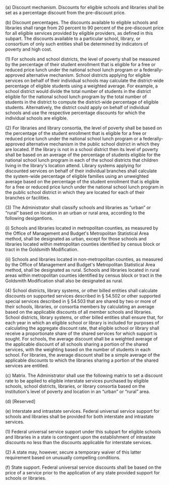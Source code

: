 (a) Discount mechanism. Discounts for eligible schools and libraries shall be set as a percentage discount from the pre-discount price.

(b) Discount percentages. The discounts available to eligible schools and libraries shall range from 20 percent to 90 percent of the pre-discount price for all eligible services provided by eligible providers, as defined in this subpart. The discounts available to a particular school, library, or consortium of only such entities shall be determined by indicators of poverty and high cost.

(1) For schools and school districts, the level of poverty shall be measured by the percentage of their student enrollment that is eligible for a free or reduced price lunch under the national school lunch program or a federally-approved alternative mechanism. School districts applying for eligible services on behalf of their individual schools may calculate the district-wide percentage of eligible students using a weighted average. For example, a school district would divide the total number of students in the district eligible for the national school lunch program by the total number of students in the district to compute the district-wide percentage of eligible students. Alternatively, the district could apply on behalf of individual schools and use the respective percentage discounts for which the individual schools are eligible.

(2) For libraries and library consortia, the level of poverty shall be based on the percentage of the student enrollment that is eligible for a free or reduced price lunch under the national school lunch program or a federally-approved alternative mechanism in the public school district in which they are located. If the library is not in a school district then its level of poverty shall be based on an average of the percentage of students eligible for the national school lunch program in each of the school districts that children living in the library's location attend. Library systems applying for discounted services on behalf of their individual branches shall calculate the system-wide percentage of eligible families using an unweighted average based on the percentage of the student enrollment that is eligible for a free or reduced price lunch under the national school lunch program in the public school district in which they are located for each of their branches or facilities.

(3) The Administrator shall classify schools and libraries as “urban” or “rural” based on location in an urban or rural area, according to the following desigantions.

(i) Schools and libraries located in metropolitan counties, as measured by the Office of Management and Budget's Metropolitan Statistical Area method, shall be designated as urban, except for those schools and libraries located within metropolitan counties identified by census block or tract in the Goldsmith Modification.

(ii) Schools and libraries located in non-metropolitan counties, as measured by the Office of Management and Budget's Metropolitan Statistical Area method, shall be designated as rural. Schools and libraries located in rural areas within metropolitan counties identified by census block or tract in the Goldsmith Modification shall also be designated as rural.

(4) School districts, library systems, or other billed entities shall calculate discounts on supported services described in § 54.502 or other supported special services described in § 54.503 that are shared by two or more of their schools, libraries, or consortia members by calculating an average based on the applicable discounts of all member schools and libraries. School districts, library systems, or other billed entities shall ensure that, for each year in which an eligible school or library is included for purposes of calculating the aggregate discount rate, that eligible school or library shall receive a proportionate share of the shared services for which support is sought. For schools, the average discount shall be a weighted average of the applicable discount of all schools sharing a portion of the shared services, with the weighting based on the number of students in each school. For libraries, the average discount shall be a simple average of the applicable discounts to which the libraries sharing a portion of the shared services are entitled.

(c) Matrix. The Administrator shall use the following matrix to set a discount rate to be applied to eligible interstate services purchased by eligible schools, school districts, libraries, or library consortia based on the institution's level of poverty and location in an “urban” or “rural” area.

(d) [Reserved]

(e) Interstate and intrastate services. Federal universal service support for schools and libraries shall be provided for both interstate and intrastate services.

(1) Federal universal service support under this subpart for eligible schools and libraries in a state is contingent upon the establishment of intrastate discounts no less than the discounts applicable for interstate services.

(2) A state may, however, secure a temporary waiver of this latter requirement based on unusually compelling conditions.

(f) State support. Federal universal service discounts shall be based on the price of a service prior to the application of any state provided support for schools or libraries.

